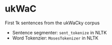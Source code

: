 # ukWaC

First 1k sentences from the ukWaCky corpus

- Sentence segmenter: `sent_tokenize` in NLTK
- Word Tokenzier: `MosesTokenizer` in NLTK
